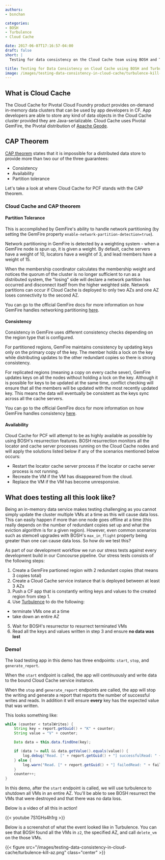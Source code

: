 ```yaml
---
authors:
- bsnchan

categories:
- BOSH
- Turbulence
- Cloud Cache

date: 2017-06-07T17:16:57-04:00
draft: false
short: |
  Testing for data consistency on the Cloud Cache team using BOSH and Turbulence

title: Testing for Data Consistency on Cloud Cache using BOSH and Turbulence
image: /images/testing-data-consistency-in-cloud-cache/turbulence-kill-az.png
---
```


## What is Cloud Cache

The Cloud Cache for Pivotal Cloud Foundry product provides on-demand in-memory data clusters that can be used by app developers in CF. App developers are able to store any kind of data objects in the Cloud Cache cluster provided they are Java-serializable. Cloud Cache uses Pivotal GemFire, the Pivotal distribution of [Apache Geode](http://geode.apache.org).

## CAP Theorem

[CAP theorem](https://en.wikipedia.org/wiki/CAP_theorem) states that it is impossible for a distributed data store to provide more than two our of the three guarantees:

* Consistency
* Availability
* Partition tolerance

Let's take a look at where Cloud Cache for PCF stands with the CAP theorem.

### Cloud Cache and CAP theorem

#### Partition Tolerance

This is accomplished by GemFire's ability to handle network partitioning (by setting the GemFire property `enable-network-partition-detection=true`).

Network partitioning in GemFire is detected by a weighting system - when a GemFire node is spun up, it is given a weight. By default, cache servers have a weight of 10, locators have a weight of 3, and lead members have a weight of 15.

When the membership coordinator calculates the membership weight and notices the quorum of the cluster is no longer sufficient to run as a distributed system, the "losing" side will declare a network partition has occurred and disconnect itself from the higher weighted side. Network partitions can occur if Cloud Cache is deployed to only two AZs and one AZ loses connectivity to the second AZ.

You can go to the official GemFire docs for more information on how GemFire handles networking partitioning [here](http://gemfire.docs.pivotal.io/geode/managing/network_partitioning/network_partitioning_scenarios.html).

#### Consistency

Consistency in GemFire uses different consistency checks depending on the region type that is configured.

For partitioned regions, GemFire maintains consistency by updating keys only on the primary copy of the key. The member holds a lock on the key while distributing updates to the other redundant copies so there is strong consistency.

For replicated regions (meaning a copy on every cache sever), GemFire updates keys on all the nodes without holding a lock on the key. Although it is possible for keys to be updated at the same time, conflict checking will ensure that all the members will be updated with the most recently updated key. This means the data will eventually be consistent as the keys sync across all the cache servers.

You can go to the official GemFire docs for more information on how GemFire handles consistency [here](http://gemfire.docs.pivotal.io/geode/developing/distributed_regions/how_region_versioning_works.html).

#### Availability

Cloud Cache for PCF will attempt to be as highly available as possible by using BOSH's resurrection features. BOSH resurrection monitors all the locator and cache server processes running on the Cloud Cache nodes and will apply the solutions listed below if any of the scenarios mentioned below occurs:

* Restart the locator cache server process if the locator or cache server process is not running.
* Recreate the VM if the VM has disappeared from the cloud.
* Replace the VM if the VM has become unresponsive.

## What does testing all this look like?

Being an in-memory data service makes testing challenging as you cannot simply update the cluster multiple VMs at a time as this will cause data loss. This can easily happen if more than one node goes offline at a time (this really depends on the number of redundant copies set up and what the eviction algorithm is for a given region). However, even common scenarios such as stemcell upgrades with BOSH's `max_in_flight` property being greater than one can cause data loss. So how do we test this?

As part of our development workflow we run our stress tests against every development build in our Concourse pipeline. Our stress tests consists of the following steps:

1. Create a GemFire partioned region with 2 redundant copies (that means 3 copies total)
2. Create a Cloud Cache service instance that is deployed between at least 3 AZs
3. Push a CF app that is constantly writing keys and values to the created region from step 1.
4. Use [Turbulence](https://github.com/cppforlife/turbulence-release) to do the following:
 * terminate VMs one at a time
 * take down an entire AZ
5. Wait for BOSH's resurrector to resurrect terminated VMs
6. Read all the keys and values written in step 3 and ensure **no data was lost**

### Demo!

The load testing app in this demo has three endpoints: `start`, `stop`, and `generate_report`.

When the `start` endpoint is called, the app will continuously and write data to the bound Cloud Cache service instance.

When the `stop` and `generate_report` endpoints are called, the app will stop the writing and generate a report that reports the number of successful writes and reads. In addition it will ensure **every** key has the expected value that was written.

This looks something like:

```java
while (counter < totalWrites) {
    String key = report.getGuid() + "K" + counter;
    String value = "V" + counter;

    Data data = this.data.findOne(key);

    if (data != null && data.getValue().equals(value)) {
        log.debug("Read. [" + report.getGuid() + "] successfulRead: " + successfulReportTimeReads++);
    } else {
        log.warn("Read. [" + report.getGuid() + "] failedRead: " + failedReportTimeReads++);
    }
    counter++;
}
```

In this demo, after the `start` endpoint is called, we will use turbulence to shutdown all VMs in an entire AZ. You'll be able to see BOSH resurrect the VMs that were destroyed and that there was no data loss.

Below is a video of all this in action!

{{< youtube 7S1GHs4h1rg >}}


Below is a screenshot of what the event looked like in Turbulence. You can see that BOSH found all the VMs in `z2`, the specified AZ, and call `delete_vm` on the those VMs.

{{< figure src="/images/testing-data-consistency-in-cloud-cache/turbulence-kill-az.png" class="center" >}}
